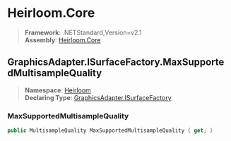 # Heirloom.Core

> **Framework**: .NETStandard,Version=v2.1  
> **Assembly**: [Heirloom.Core][0]  

## GraphicsAdapter.ISurfaceFactory.MaxSupportedMultisampleQuality

> **Namespace**: [Heirloom][0]  
> **Declaring Type**: [GraphicsAdapter.ISurfaceFactory][1]  

### MaxSupportedMultisampleQuality

```cs
public MultisampleQuality MaxSupportedMultisampleQuality { get; }
```

[0]: ../../../Heirloom.Core.md
[1]: ../GraphicsAdapter.ISurfaceFactory.md

